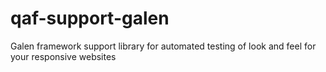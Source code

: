 # qaf-support-galen
Galen framework support library for automated testing of look and feel for your responsive websites
